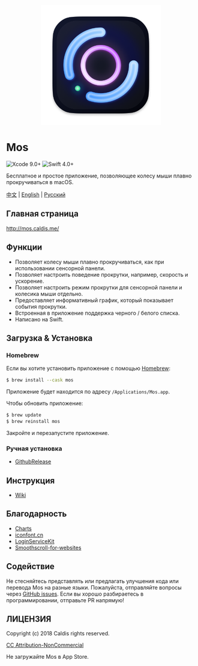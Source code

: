 <p align="center">
  <a href="http://mos.caldis.me/">
    <img width="320" src="https://github.com/Caldis/Mos/blob/master/dmg/dmg-icon.png?raw=true">
  </a>
</p>


# Mos

![Xcode 9.0+](https://img.shields.io/badge/Xcode-9.0%2B-blue.svg)
![Swift 4.0+](https://img.shields.io/badge/Swift-4.0%2B-orange.svg)

Бесплатное и простое приложение, позволяющее колесу мыши плавно прокручиваться в macOS.

[中文](https://github.com/Caldis/Mos/blob/master/README.md) | [English](https://github.com/Caldis/Mos/blob/master/README.enUS.md) |
[Русский](https://github.com/Caldis/Mos/blob/master/README.ru.md)


## Главная страница

http://mos.caldis.me/


## Функции

- Позволяет колесу мыши плавно прокручиваться, как при использовании сенсорной панели.
- Позволяет настроить поведение прокрутки, например, скорость и ускорение.
- Позволяет настроить режим прокрутки для сенсорной панели и колесика мыши отдельно.
- Предоставляет информативный график, который показывает события прокрутки.
- Встроенная в приложение поддержка черного / белого списка.
- Написано на Swift.


## Загрузка & Установка

### Homebrew

Если вы хотите установить приложение с помощью [Homebrew](https://brew.sh):

```bash
$ brew install --cask mos
```

Приложение будет находится по адресу `/Applications/Mos.app`.

Чтобы обновить приложение:

```bash
$ brew update
$ brew reinstall mos
```

Закройте и перезапустите приложение.

### Ручная установка

- [GithubRelease](https://github.com/Caldis/Mos/releases/)


## Инструкция

- [Wiki](https://github.com/Caldis/Mos/wiki)


## Благодарность

- [Charts](https://github.com/danielgindi/Charts)
- [iconfont.cn](http://www.iconfont.cn)
- [LoginServiceKit](https://github.com/Clipy/LoginServiceKit)
- [Smoothscroll-for-websites](https://github.com/galambalazs/smoothscroll-for-websites)


## Содействие

Не стесняйтесь представлять или предлагать улучшения кода или перевода Mos на разные языки. Пожалуйста, отправляйте вопросы через [GitHub issues](https://github.com/Caldis/Mos/issues). Если вы хорошо разбираетесь в программировании, отправьте PR напрямую!


## ЛИЦЕНЗИЯ

Copyright (c) 2018 Caldis rights reserved.

[CC Attribution-NonCommercial](http://creativecommons.org/licenses/by-nc/4.0/)

Не загружайте Mos в App Store.
